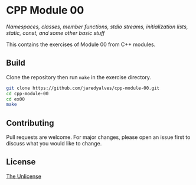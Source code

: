 # CPP Module 00

*Namespaces, classes, member functions, stdio streams,
initialization lists, static, const, and some other basic
stuff*

This contains the exercises of Module 00 from C++ modules.

## Build

Clone the repository then run `make` in the exercise directory.

```bash
git clone https://github.com/jaredyalves/cpp-module-00.git
cd cpp-module-00
cd ex00
make
```

## Contributing

Pull requests are welcome. For major changes, please open an issue first
to discuss what you would like to change.

## License

[The Unlicense](https://choosealicense.com/licenses/unlicense/)

